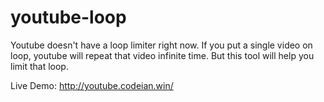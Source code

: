 # youtube-loop
Youtube doesn't have a loop limiter right now. If you put a single video on loop, youtube will repeat that video infinite time. But this tool will help you limit that loop.

Live Demo: http://youtube.codeian.win/
